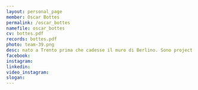 ```yaml
---
layout: personal_page
member: Oscar Bottes
permalink: /oscar_bottes
namefile: oscar_bottes
cv: bottes.pdf
records: bottes.pdf
photo: team-39.png
desc: nato a Trento prima che cadesse il muro di Berlino. Sono project manager in ambito culturale, con esperienza nel mondo della comunicazione, dove mi occupo di creare contenuti e piani editoriali. Lavoro anche come copywriter creativo e insegno lettere alle scuole superiori.<br/>Ho vissuto e studiato a Berlino, Bruxelles e Milano. E sì, sono anche un pianista... così così.<br/>
facebook: 
instagram: 
linkedin: 
video_instagram: 
slogan: 
---
```

